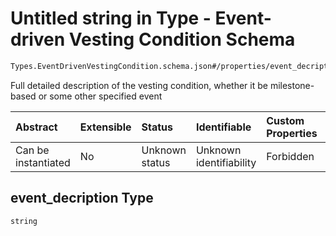 # Untitled string in Type - Event-driven Vesting Condition Schema

```txt
Types.EventDrivenVestingCondition.schema.json#/properties/event_decription
```

Full detailed description of the vesting condition, whether it be milestone-based or some other specified event

| Abstract            | Extensible | Status         | Identifiable            | Custom Properties | Additional Properties | Access Restrictions | Defined In                                                                                                          |
| :------------------ | :--------- | :------------- | :---------------------- | :---------------- | :-------------------- | :------------------ | :------------------------------------------------------------------------------------------------------------------ |
| Can be instantiated | No         | Unknown status | Unknown identifiability | Forbidden         | Allowed               | none                | [EventDrivenVestingCondition.schema.json*](../types/EventDrivenVestingCondition.schema.json "open original schema") |

## event_decription Type

`string`
